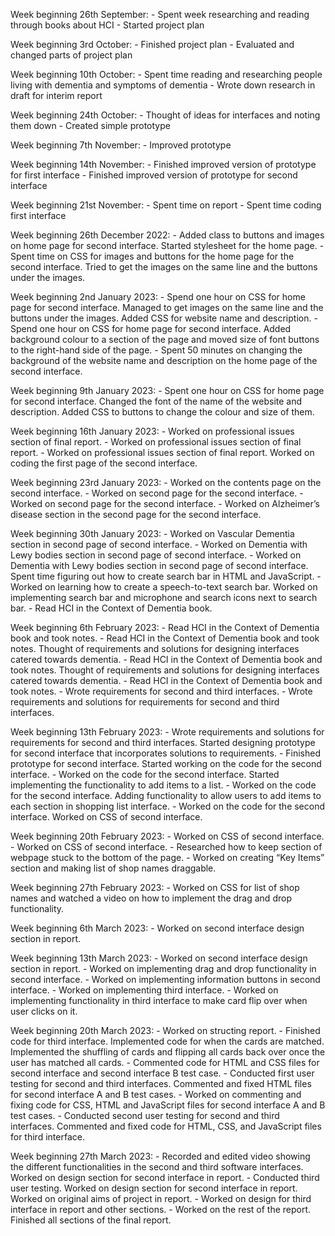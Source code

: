 Week beginning 26th September:
    - Spent week researching and reading through books about HCI
    - Started project plan

Week beginning 3rd October:
    - Finished project plan
    - Evaluated and changed parts of project plan

Week beginning 10th October:
    - Spent time reading and researching people living with dementia and symptoms of dementia
    - Wrote down research in draft for interim report

Week beginning 24th October:
    - Thought of ideas for interfaces and noting them down
    - Created simple prototype

Week beginning 7th November:
    - Improved prototype

Week beginning 14th November:
    - Finished improved version of prototype for first interface
    - Finished improved version of prototype for second interface

Week beginning 21st November:
    - Spent time on report 
    - Spent time coding first interface

Week beginning 26th December 2022:
    - Added class to buttons and images on home page for second interface. Started stylesheet for the home page. 
    - Spent time on CSS for images and buttons for the home page for the second interface. Tried to get the images on the same line and the buttons under the images.

Week beginning 2nd January 2023:
    - Spend one hour on CSS for home page for second interface. Managed to get images on the same line and the buttons under the images. Added CSS for website name and description.
    - Spend one hour on CSS for home page for second interface. Added background colour to a section of the page and moved size of font buttons to the right-hand side of the page.
    - Spent 50 minutes on changing the background of the website name and description on the home page of the second interface.

Week beginning 9th January 2023:
    - Spent one hour on CSS for home page for second interface. Changed the font of the name of the website and description. Added CSS to buttons to change the colour and size of them. 

Week beginning 16th January 2023:
    - Worked on professional issues section of final report.
    - Worked on professional issues section of final report.
    - Worked on professional issues section of final report. Worked on coding the first page of the second interface. 

Week beginning 23rd January 2023:
    - Worked on the contents page on the second interface.
    - Worked on second page for the second interface.
    - Worked on second page for the second interface.
    - Worked on Alzheimer’s disease section in the second page for the second interface. 

Week beginning 30th January 2023:
    - Worked on Vascular Dementia section in second page of second interface. 
    - Worked on Dementia with Lewy bodies section in second page of second interface.
    - Worked on Dementia with Lewy bodies section in second page of second interface. Spent time figuring out how to create search bar in HTML and JavaScript. 
    - Worked on learning how to create a speech-to-text search bar. Worked on implementing search bar and microphone and search icons next to search bar.
    - Read HCI in the Context of Dementia book.

Week beginning 6th February 2023:
    - Read HCI in the Context of Dementia book and took notes.
    - Read HCI in the Context of Dementia book and took notes. Thought of requirements and solutions for designing interfaces catered towards dementia.
    - Read HCI in the Context of Dementia book and took notes. Thought of requirements and solutions for designing interfaces catered towards dementia.
    - Read HCI in the Context of Dementia book and took notes.
    - Wrote requirements for second and third interfaces.
    - Wrote requirements and solutions for requirements for second and third interfaces.

Week beginning 13th February 2023:
    - Wrote requirements and solutions for requirements for second and third interfaces. Started designing prototype for second interface that incorporates solutions to requirements.
    - Finished prototype for second interface. Started working on the code for the second interface.
    - Worked on the code for the second interface. Started implementing the functionality to add items to a list.
    - Worked on the code for the second interface. Adding functionality to allow users to add items to each section in shopping list interface.
    - Worked on the code for the second interface. Worked on CSS of second interface.

Week beginning 20th February 2023:
    - Worked on CSS of second interface.
    - Worked on CSS of second interface.
    - Researched how to keep section of webpage stuck to the bottom of the page.
    - Worked on creating “Key Items” section and making list of shop names draggable.

Week beginning 27th February 2023:
    - Worked on CSS for list of shop names and watched a video on how to implement the drag and drop functionality.

Week beginning 6th March 2023:
    - Worked on second interface design section in report.

Week beginning 13th March 2023:
    - Worked on second interface design section in report.
    - Worked on implementing drag and drop functionality in second interface.
    - Worked on implementing information buttons in second interface.
    - Worked on implementing third interface. 
    - Worked on implementing functionality in third interface to make card flip over when user clicks on it.

Week beginning 20th March 2023:
    - Worked on structing report.
    - Finished code for third interface. Implemented code for when the cards are matched. Implemented the shuffling of cards and flipping all cards back over once the user has matched all cards. 
    - Commented code for HTML and CSS files for second interface and second interface B test case.
    - Conducted first user testing for second and third interfaces. Commented and fixed HTML files for second interface A and B test cases.
    - Worked on commenting and fixing code for CSS, HTML and JavaScript files for second interface A and B test cases.
    - Conducted second user testing for second and third interfaces. Commented and fixed code for HTML, CSS, and JavaScript files for third interface.

Week beginning 27th March 2023:
    - Recorded and edited video showing the different functionalities in the second and third software interfaces. Worked on design section for second interface in report.
    - Conducted third user testing. Worked on design section for second interface in report. Worked on original aims of project in report.
    - Worked on design for third interface in report and other sections.
    - Worked on the rest of the report. Finished all sections of the final report.